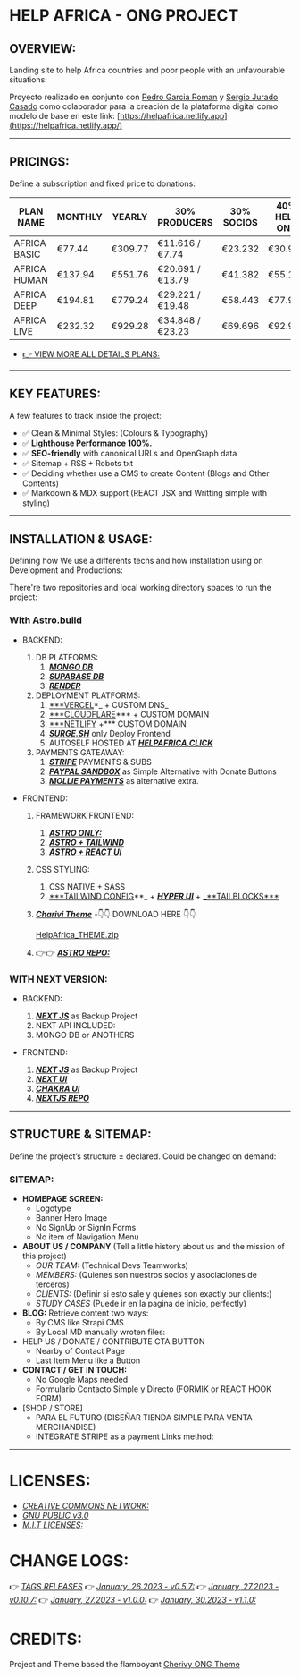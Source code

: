 # HELP AFRICA - ONG PROJECT

## OVERVIEW:

Landing site to help Africa countries and poor people with an unfavourable situations:

Proyecto realizado en conjunto con [Pedro Garcia Roman](http://pedrogarcia.gq/) y [Sergio Jurado Casado](https://github.com/senseijurado/07-helpafrica-astro) como colaborador para la creación de la plataforma digital como modelo de base en este link: [https://helpafrica.netlify.app](https://helpafrica.netlify.app/)

---

## PRICINGS:

Define a subscription and fixed price to donations:

| PLAN NAME    | MONTHLY | YEARLY  | 30% PRODUCERS    | 30% SOCIOS | 40% HELP ONG |
| ------------ | ------- | ------- | ---------------- | ---------- | ------------ |
| AFRICA BASIC | €77.44  | €309.77 | €11.616 / €7.74  | €23.232    | €30.976      |
| AFRICA HUMAN | €137.94 | €551.76 | €20.691 / €13.79 | €41.382    | €55.176      |
| AFRICA DEEP  | €194.81 | €779.24 | €29.221 / €19.48 | €58.443    | €77.924      |
| AFRICA LIVE  | €232.32 | €929.28 | €34.848 / €23.23 | €69.696    | €92.928      |

-   [👉 VIEW MORE ALL DETAILS PLANS:](./docs/PRICINGS.md)

---

## KEY FEATURES:

A few features to track inside the project:

-   ✅ Clean & Minimal Styles: (Colours & Typography)
-   ✅ **Lighthouse Performance 100%.**
-   ✅ **SEO-friendly** with canonical URLs and OpenGraph data
-   ✅ Sitemap + RSS + Robots txt
-   ✅ Deciding whether use a CMS to create Content (Blogs and Other Contents)
-   ✅ Markdown & MDX support (REACT JSX and Writting simple with styling)

---

## INSTALLATION & USAGE:

Defining how We use a differents techs and how installation using on Development and Productions:

There're two repositories and local working directory spaces to run the project:

### With Astro.build

-   BACKEND:
    1. DB PLATFORMS:
        1. [**_MONGO DB_**](https://account.mongodb.com/account/login)
        2. **_[SUPABASE DB](https://supabase.com/)_**
        3. [**_RENDER_**](https://render.com/)
    2. DEPLOYMENT PLATFORMS:
        1. [\*\*\*VERCEL](https://vercel.com/)\*_ + CUSTOM DNS_
        2. [\*\*\*CLOUDFLARE](https://www.cloudflare.com/es-es/)\*\*\* + CUSTOM DOMAIN
        3. [\*\*\*NETLIFY](https://www.netlify.com/) +\*\*\* CUSTOM DOMAIN
        4. [**_SURGE.SH_**](https://surge.sh/) only Deploy Frontend
        5. AUTOSELF HOSTED AT [**_HELPAFRICA.CLICK_**](http://dev.pedrogarcia.gq/help/)
    3. PAYMENTS GATEAWAY:
        1. [**_STRIPE_**](https://stripe.com/es) PAYMENTS & SUBS
        2. [**_PAYPAL SANDBOX_**](https://developer.paypal.com/home) as Simple Alternative with Donate Buttons
        3. [**_MOLLIE PAYMENTS_**](https://www.mollie.com/) as alternative extra.
-   FRONTEND:

    1. FRAMEWORK FRONTEND:
        1. [**_ASTRO ONLY:_**](https://docs.astro.build/en/getting-started/)
        2. [**_ASTRO + TAILWIND_**](https://docs.astro.build/en/guides/integrations-guide/tailwind/)
        3. [**_ASTRO + REACT UI_**](https://docs.astro.build/en/guides/integrations-guide/react/)
    2. CSS STYLING:
        1. CSS NATIVE + SASS
        2. [\*\*\*TAILWIND CONFIG](https://tailwindcss.com/)**_ + [_**HYPER UI**_](https://www.hyperui.dev/) + [_**TAILBLOCKS\*\*\*](https://tailblocks.cc/)
    3. [**_Charivi Theme_**](https://helpafrica.netlify.app) -👇👇 DOWNLOAD HERE 👇👇

        [HelpAfrica_THEME.zip](Help%20Africa%20-%20Charivi%20babb28e5106a4e71a4089c8b7e86784e/HelpAfrica_THEME.zip)

    4. 👉👉 [**_ASTRO REPO:_**](https://github.com/senseijurado/07-helpafrica-astro)

### WITH NEXT VERSION:

-   BACKEND:

    1. [**_NEXT JS_**](https://nextjs.org/docs/getting-started) as Backup Project
    2. NEXT API INCLUDED:
    3. MONGO DB or ANOTHERS

-   FRONTEND:
    1. [**_NEXT JS_**](https://nextjs.org/docs/getting-started) as Backup Project
    2. [**_NEXT UI_**](https://nextui.org/docs/guide/getting-started)
    3. [**_CHAKRA UI_**](https://chakra-ui.com/)
    4. [**_NEXTJS REPO_**](https://github.com/senseijurado/08-helpafrica-nextjs)

---

## STRUCTURE & SITEMAP:

Define the project’s structure ± declared. Could be changed on demand:

### SITEMAP:

-   **HOMEPAGE SCREEN:**
    -   Logotype
    -   Banner Hero Image
    -   No SignUp or SignIn Forms
    -   No item of Navigation Menu
-   **ABOUT US / COMPANY** (Tell a little history about us and the mission of this project)
    -   *OUR TEAM:* (Technical Devs Teamworks)
    -   *MEMBERS:* (Quienes son nuestros socios y asociaciones de terceros)
    -   *CLIENTS:* (Definir si esto sale y quienes son exactly our clients:)
    -   *STUDY CASES* (Puede ir en la pagina de inicio, perfectly)
-   **BLOG:** Retrieve content two ways:
    -   By CMS like Strapi CMS
    -   By Local MD manually wroten files:
-   HELP US / DONATE / CONTRIBUTE CTA BUTTON
    -   Nearby of Contact Page
    -   Last Item Menu like a Button
-   **CONTACT / GET IN TOUCH:**
    -   No Google Maps needed
    -   Formulario Contacto Simple y Directo (FORMIK or REACT HOOK FORM)
-   [SHOP / STORE]
    -   PARA EL FUTURO (DISEÑAR TIENDA SIMPLE PARA VENTA MERCHANDISE)
    -   INTEGRATE STRIPE as a payment Links method:

---

# LICENSES:

-   [_CREATIVE COMMONS NETWORK:_](https://creativecommons.org/)
-   [_GNU PUBLIC v3.0_](https://www.gnu.org/licenses/gpl-3.0.en.html)
-   [_M.I.T LICENSES:_](https://mit-license.org/)

# CHANGE LOGS:

👉 [_TAGS RELEASES_](https://github.com/senseijurado/07-helpafrica-astro/releases)
👉 [_January, 26.2023 - v0.5.7:_](https://github.com/senseijurado/07-helpafrica-astro/releases/tag/v0.5.7)
👉 [_January, 27.2023 - v0.10.7:_](https://github.com/senseijurado/07-helpafrica-astro/releases/tag/v0.10.7)
👉 [_January, 27.2023 - v1.0.0:_](https://github.com/senseijurado/07-helpafrica-astro/releases/tag/v1.0.0)
👉 [_January, 30.2023 - v1.1.0:_](https://github.com/senseijurado/07-helpafrica-astro/releases/tag/v1.1.0)

# CREDITS:

Project and Theme based the flamboyant [Cherivy ONG Theme](https://helpafrica.netlify.app/)
